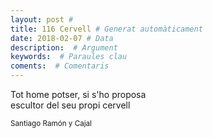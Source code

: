 ```yaml
---
layout: post #
title: 116 Cervell # Generat automàticament
date: 2018-02-07 # Data
description:  # Argument
keywords:  # Paraules clau
coments:  # Comentaris
---
```

 Tot home potser, si s'ho proposa <br />
 escultor del seu propi cervell <br />

 <small>Santiago Ramón y Cajal</small>
